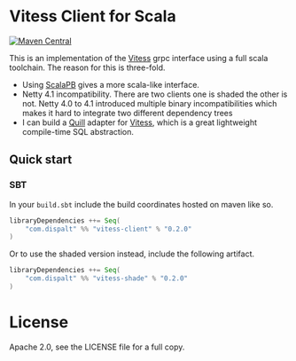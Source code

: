 # Vitess Client for Scala

[![Maven Central](https://maven-badges.herokuapp.com/maven-central/com.dispalt/vitess-client/badge.svg?style=plastic)](https://maven-badges.herokuapp.com/maven-central/com.dispalt/vitess-client)


This is an implementation of the [Vitess](http://vitess.io) grpc interface using a full scala toolchain.
The reason for this is three-fold.  

* Using [ScalaPB](https://github.com/trueaccord/ScalaPB) gives a more scala-like interface.
* Netty 4.1 incompatibility. There are two clients one is shaded the other is not. Netty 4.0 to 4.1 introduced
multiple binary incompatibilities which makes it hard to integrate two different dependency trees
* I can build a [Quill](https://github.com/getquill/quill/) adapter for [Vitess](http://vitess.io), 
which is a great lightweight compile-time SQL abstraction.

## Quick start

### SBT

In your `build.sbt` include the build coordinates hosted on maven like so.

```scala
libraryDependencies ++= Seq(
    "com.dispalt" %% "vitess-client" % "0.2.0"
)
```

Or to use the shaded version instead, include the following artifact.

```scala
libraryDependencies ++= Seq(
    "com.dispalt" %% "vitess-shade" % "0.2.0"
)
```

# License

Apache 2.0, see the LICENSE file for a full copy.
